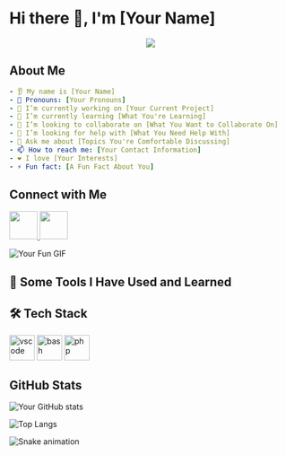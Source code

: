 
# Hi there 👋, I'm [Your Name]

<p align="center">
  <img src="https://capsule-render.vercel.app/api?text=Hey%20Everyone!🕹️&animation=fadeIn&type=waving&color=gradient&height=100"/>
</p>

## About Me

```yaml
- 👂 My name is [Your Name]
- 👩 Pronouns: [Your Pronouns]
- 🔭 I’m currently working on [Your Current Project]
- 🌱 I’m currently learning [What You're Learning]
- 🤝 I’m looking to collaborate on [What You Want to Collaborate On]
- 🤔 I’m looking for help with [What You Need Help With]
- 💬 Ask me about [Topics You're Comfortable Discussing]
- 📫 How to reach me: [Your Contact Information]
- ❤️ I love [Your Interests]
- ⚡ Fun fact: [A Fun Fact About You]
```

## Connect with Me

<a href="https://www.linkedin.com/in/yourprofile">
  <img height="50" src="https://user-images.githubusercontent.com/46517096/166973395-19676cd8-f8ec-4abf-83ff-da8243505b82.png"/>
</a>
<a href="https://www.twitter.com/yourprofile">
  <img height="50" src="https://user-images.githubusercontent.com/46517096/166974082-4962240a-3221-4fcf-9067-95af3f22a861.png"/>
</a>

![Your Fun GIF](https://media.giphy.com/media/your-gif-id/giphy.gif)

## 🚀 Some Tools I Have Used and Learned

<h2>🛠️ Tech Stack</h2>
<p align="left">
  <img src="https://cdn.jsdelivr.net/gh/devicons/devicon/icons/vscode/vscode-original.svg" alt="vscode" width="45" height="45"/>
  <img src="https://cdn.jsdelivr.net/gh/devicons/devicon/icons/bash/bash-original.svg" alt="bash" width="45" height="45"/>
  <img src="https://cdn.jsdelivr.net/gh/devicons/devicon/icons/php/php-original.svg" alt="php" width="45" height="45"/>
</p>

## GitHub Stats

![Your GitHub stats](https://github-readme-stats.vercel.app/api?username=MrGreek1603&show_icons=true&theme=radical)

![Top Langs](https://github-readme-stats.vercel.app/api/top-langs/?username=MrGreek1603&layout=compact)

![Snake animation](https://github.com/MrGreek1603/MrGreek1603/blob/output/github-contribution-grid-snake.svg)
